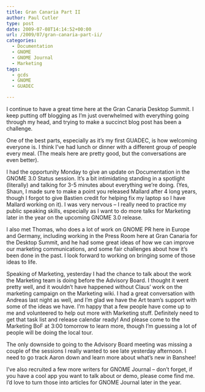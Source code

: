 ```yaml
---
title: Gran Canaria Part II
author: Paul Cutler
type: post
date: 2009-07-08T14:14:52+00:00
url: /2009/07/gran-canaria-part-ii/
categories:
  - Documentation
  - GNOME
  - GNOME Journal
  - Marketing
tags:
  - gcds
  - GNOME
  - GUADEC

---
```

I continue to have a great time here at the Gran Canaria Desktop Summit. I keep putting off blogging as I&#8217;m just overwhelmed with everything going through my head, and trying to make a succinct blog post has been a challenge.

One of the best parts, especially as it&#8217;s my first GUADEC, is how welcoming everyone is. I think I&#8217;ve had lunch or dinner with a different group of people every meal. (The meals here are pretty good, but the conversations are even better).

I had the opportunity Monday to give an update on Documentation in the GNOME 3.0 Status session. It&#8217;s a bit intimidating standing in a spotlight (literally) and talking for 3-5 minutes about everything we&#8217;re doing. (Yes, Shaun, I made sure to make a point you released Mallard after 4 long years, though I forgot to give Bastien credit for helping fix my laptop so I have Mallard working on it). I was very nervous &#8211; I really need to practice my public speaking skills, especially as I want to do more talks for Marketing later in the year on the upcoming GNOME 3.0 release.

I also met Thomas, who does a lot of work on GNOME PR here in Europe and Germany, including working in the Press Room here at Gran Canaria for the Desktop Summit, and he had some great ideas of how we can improve our marketing communications, and some fair challenges about how it&#8217;s been done in the past. I look forward to working on bringing some of those ideas to life.

Speaking of Marketing, yesterday I had the chance to talk about the work the Marketing team is doing before the Advisory Board. I thought it went pretty well, and it wouldn&#8217;t have happened without Claus&#8217; work on the marketing campaign on the Marketing wiki. I had a great conversation with Andreas last night as well, and I&#8217;m glad we have the Art team&#8217;s support with some of the ideas we have. I&#8217;m happy that a few people have come up to me and volunteered to help out more with Marketing stuff. Definitely need to get that task list and release calendar ready! And please come to the Marketing BoF at 3:00 tomorrow to learn more, though I&#8217;m guessing a lot of people will be doing the local tour.

The only downside to going to the Advisory Board meeting was missing a couple of the sessions I really wanted to see late yesterday afternoon. I need to go track Aaron down and learn more about what&#8217;s new in Banshee!

I&#8217;ve also recruited a few more writers for GNOME Journal &#8211; don&#8217;t forget, if you have a cool app you want to talk about or demo, please come find me. I&#8217;d love to turn those into articles for GNOME Journal later in the year.